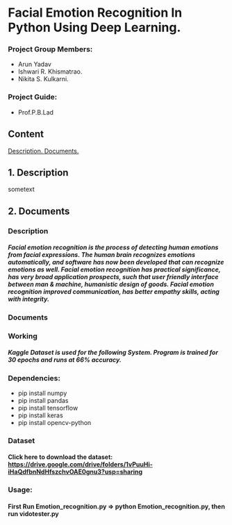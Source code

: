 # Facial Emotion Recognition In Python Using Deep Learning.
### Project Group Members:
* Arun Yadav
* Ishwari R. Khismatrao.
* Nikita S. Kulkarni.
### Project Guide:
* Prof.P.B.Lad
## Content
[ Description. ](#desc)
[ Documents. ](#doc )



<a name="desc"></a>
## 1. Description

sometext

<a name="doc"></a>
## 2. Documents

### Description
##### Facial emotion recognition is the process of detecting human emotions from facial expressions. The human brain recognizes emotions automatically, and software has now been developed that can recognize emotions as well. Facial emotion recognition has practical significance, has very broad application prospects, such that user friendly interface between man & machine, humanistic design of goods. Facial emotion recognition improved communication, has better empathy skills, acting with integrity.
### Documents
### Working
##### Kaggle Dataset is used for the following System. Program is trained for 30 epochs and runs at 66% accuracy.
### Dependencies:
* pip install numpy
* pip install pandas
* pip install tensorflow
* pip install keras
* pip install opencv-python
### Dataset
#### Click here to download the dataset: https://drive.google.com/drive/folders/1vPuuHi-iHaQdfbnNdHfszchvOAE0gnu3?usp=sharing
### Usage:
#### First Run Emotion_recognition.py => python Emotion_recognition.py, then run vidotester.py
